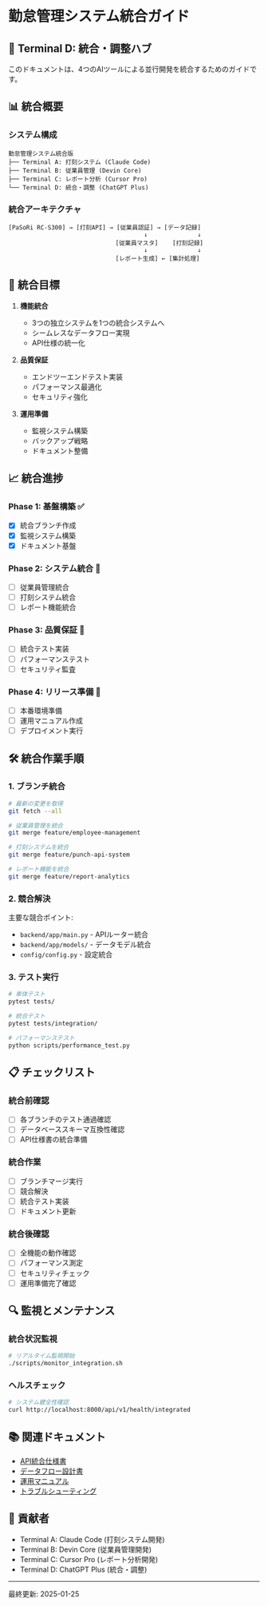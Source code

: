 # 勤怠管理システム統合ガイド

## 🔗 Terminal D: 統合・調整ハブ

このドキュメントは、4つのAIツールによる並行開発を統合するためのガイドです。

## 📊 統合概要

### システム構成
```
勤怠管理システム統合版
├── Terminal A: 打刻システム (Claude Code)
├── Terminal B: 従業員管理 (Devin Core)
├── Terminal C: レポート分析 (Cursor Pro)
└── Terminal D: 統合・調整 (ChatGPT Plus)
```

### 統合アーキテクチャ
```
[PaSoRi RC-S300] → [打刻API] → [従業員認証] → [データ記録]
                                      ↓              ↓
                              [従業員マスタ]    [打刻記録]
                                      ↓              ↓
                              [レポート生成] ← [集計処理]
```

## 🎯 統合目標

1. **機能統合**
   - 3つの独立システムを1つの統合システムへ
   - シームレスなデータフロー実現
   - API仕様の統一化

2. **品質保証**
   - エンドツーエンドテスト実装
   - パフォーマンス最適化
   - セキュリティ強化

3. **運用準備**
   - 監視システム構築
   - バックアップ戦略
   - ドキュメント整備

## 📈 統合進捗

### Phase 1: 基盤構築 ✅
- [x] 統合ブランチ作成
- [x] 監視システム構築
- [x] ドキュメント基盤

### Phase 2: システム統合 🚧
- [ ] 従業員管理統合
- [ ] 打刻システム統合
- [ ] レポート機能統合

### Phase 3: 品質保証 📅
- [ ] 統合テスト実装
- [ ] パフォーマンステスト
- [ ] セキュリティ監査

### Phase 4: リリース準備 📅
- [ ] 本番環境準備
- [ ] 運用マニュアル作成
- [ ] デプロイメント実行

## 🛠️ 統合作業手順

### 1. ブランチ統合
```bash
# 最新の変更を取得
git fetch --all

# 従業員管理を統合
git merge feature/employee-management

# 打刻システムを統合
git merge feature/punch-api-system

# レポート機能を統合
git merge feature/report-analytics
```

### 2. 競合解決
主要な競合ポイント:
- `backend/app/main.py` - APIルーター統合
- `backend/app/models/` - データモデル統合
- `config/config.py` - 設定統合

### 3. テスト実行
```bash
# 単体テスト
pytest tests/

# 統合テスト
pytest tests/integration/

# パフォーマンステスト
python scripts/performance_test.py
```

## 📋 チェックリスト

### 統合前確認
- [ ] 各ブランチのテスト通過確認
- [ ] データベーススキーマ互換性確認
- [ ] API仕様書の統合準備

### 統合作業
- [ ] ブランチマージ実行
- [ ] 競合解決
- [ ] 統合テスト実装
- [ ] ドキュメント更新

### 統合後確認
- [ ] 全機能の動作確認
- [ ] パフォーマンス測定
- [ ] セキュリティチェック
- [ ] 運用準備完了確認

## 🔍 監視とメンテナンス

### 統合状況監視
```bash
# リアルタイム監視開始
./scripts/monitor_integration.sh
```

### ヘルスチェック
```bash
# システム健全性確認
curl http://localhost:8000/api/v1/health/integrated
```

## 📚 関連ドキュメント

- [API統合仕様書](./api_integration_spec.md)
- [データフロー設計書](./data_flow_design.md)
- [運用マニュアル](./operation_manual.md)
- [トラブルシューティング](./troubleshooting.md)

## 🤝 貢献者

- Terminal A: Claude Code (打刻システム開発)
- Terminal B: Devin Core (従業員管理開発)
- Terminal C: Cursor Pro (レポート分析開発)
- Terminal D: ChatGPT Plus (統合・調整)

---

最終更新: 2025-01-25